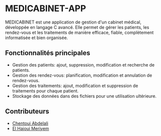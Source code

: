 # MEDICABINET-APP

MEDICABINET est une application de gestion d'un cabinet médical, développée en langage C avancé. Elle permet de gérer les patients, les rendez-vous et les traitements de manière efficace, fiable, complètement informatisée et bien organisée.

## Fonctionnalités principales

- Gestion des patients: ajout, suppression, modification et recherche de patients.
- Gestion des rendez-vous: planification, modification et annulation de rendez-vous.
- Gestion des traitements: ajout, modification et suppression de traitements pour chaque patient.
- Stockage des données dans des fichiers pour une utilisation ultérieure.

## Contributeurs

- [Chentoui Abdelali](https://github.com/contributeur-1)
- [El Hajoui Meriyem](https://github.com/contributeur-2)

